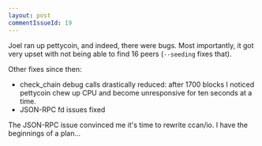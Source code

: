 ```yaml
---
layout: post
commentIssueId: 19
---
```


Joel ran up pettycoin, and indeed, there were bugs.  Most importantly,
it got very upset with not being able to find 16 peers (`--seeding`
fixes that).

Other fixes since then:

* check_chain debug calls drastically reduced: after 1700 blocks I
  noticed pettycoin chew up CPU and become unresponsive for ten
  seconds at a time.
* JSON-RPC fd issues fixed

The JSON-RPC issue convinced me it's time to rewrite ccan/io.  I have
the beginnings of a plan...
